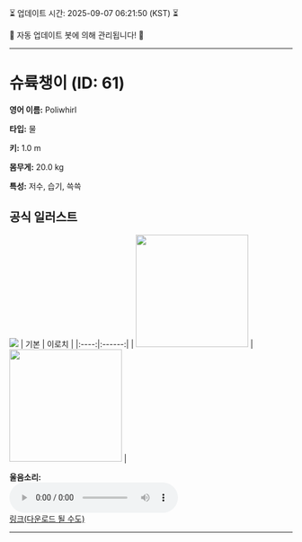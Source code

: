 
⏳ 업데이트 시간: 2025-09-07 06:21:50 (KST) ⏳

🤖 자동 업데이트 봇에 의해 관리됩니다! 🤖

---

# 슈륙챙이 (ID: 61)
**영어 이름:** Poliwhirl

**타입:** 물

**키:** 1.0 m

**몸무게:** 20.0 kg

**특성:** 저수, 습기, 쓱쓱

## 공식 일러스트
![](https://raw.githubusercontent.com/PokeAPI/sprites/master/sprites/pokemon/other/official-artwork/61.png)
| 기본 | 이로치 |
|:----:|:------:|
| <img src="http://play.pokemonshowdown.com/sprites/ani/poliwhirl.gif" width="200"> | <img src="http://play.pokemonshowdown.com/sprites/ani-shiny/poliwhirl.gif" width="200"> |

**울음소리:**<br><audio controls src="https://raw.githubusercontent.com/PokeAPI/cries/main/cries/pokemon/latest/61.ogg"></audio><br> [링크(다운로드 될 수도)](https://raw.githubusercontent.com/PokeAPI/cries/main/cries/pokemon/latest/61.ogg)


---
